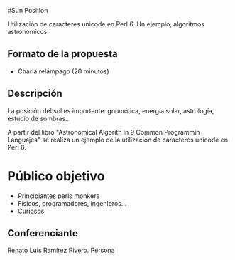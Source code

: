#Sun  Position

Utilización de caracteres unicode en Perl 6.
Un ejemplo, algoritmos astronómicos. 

##  Formato de la propuesta

* Charla relámpago (20 minutos)

##  Descripción

La posición del sol es importante: gnomótica, energía solar, astrología, estudio de sombras...  

A partir del libro "Astronomical Algorith in 9 Common Programmin Languajes" se realiza un ejemplo de la utilización de caracteres unicode en Perl 6. 


#  Público objetivo

* Principiantes perls monkers
* Físicos, programadores, ingenieros...
* Curiosos


##  Conferenciante

Renato Luis Ramírez Rivero. Persona
